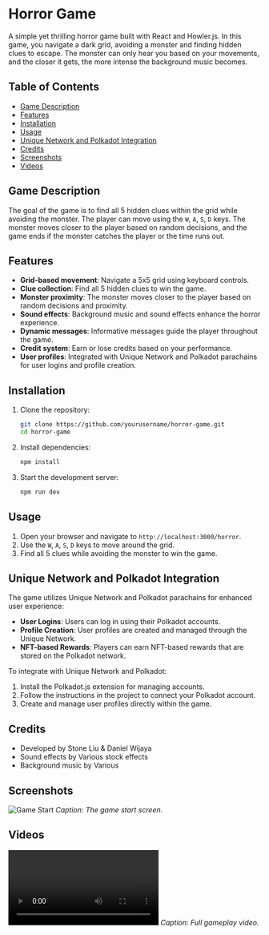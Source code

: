 # Horror Game

A simple yet thrilling horror game built with React and Howler.js. In this game, you navigate a dark grid, avoiding a monster and finding hidden clues to escape. The monster can only hear you based on your movements, and the closer it gets, the more intense the background music becomes.

## Table of Contents

- [Game Description](#game-description)
- [Features](#features)
- [Installation](#installation)
- [Usage](#usage)
- [Unique Network and Polkadot Integration](#unique-network-and-polkadot-integration)
- [Credits](#credits)
- [Screenshots](#screenshots)
- [Videos](#videos)

## Game Description

The goal of the game is to find all 5 hidden clues within the grid while avoiding the monster. The player can move using the `W`, `A`, `S`, `D` keys. The monster moves closer to the player based on random decisions, and the game ends if the monster catches the player or the time runs out.

## Features

- **Grid-based movement**: Navigate a 5x5 grid using keyboard controls.
- **Clue collection**: Find all 5 hidden clues to win the game.
- **Monster proximity**: The monster moves closer to the player based on random decisions and proximity.
- **Sound effects**: Background music and sound effects enhance the horror experience.
- **Dynamic messages**: Informative messages guide the player throughout the game.
- **Credit system**: Earn or lose credits based on your performance.
- **User profiles**: Integrated with Unique Network and Polkadot parachains for user logins and profile creation.

## Installation

1. Clone the repository:
    ```bash
    git clone https://github.com/yourusername/horror-game.git
    cd horror-game
    ```

2. Install dependencies:
    ```bash
    npm install
    ```

3. Start the development server:
    ```bash
    npm run dev
    ```

## Usage

1. Open your browser and navigate to `http://localhost:3000/horror`.
2. Use the `W`, `A`, `S`, `D` keys to move around the grid.
3. Find all 5 clues while avoiding the monster to win the game.

## Unique Network and Polkadot Integration

The game utilizes Unique Network and Polkadot parachains for enhanced user experience:

- **User Logins**: Users can log in using their Polkadot accounts.
- **Profile Creation**: User profiles are created and managed through the Unique Network.
- **NFT-based Rewards**: Players can earn NFT-based rewards that are stored on the Polkadot network.

To integrate with Unique Network and Polkadot:

1. Install the Polkadot.js extension for managing accounts.
2. Follow the instructions in the project to connect your Polkadot account.
3. Create and manage user profiles directly within the game.

## Credits

- Developed by Stone Liu & Daniel Wijaya
- Sound effects by Various stock effects
- Background music by Various

## Screenshots

![Game Start](./screenshots/game-start.png)
*Caption: The game start screen.*

## Videos

![Gameplay Video](./videos/gameplay-video.mp4)
*Caption: Full gameplay video.*

